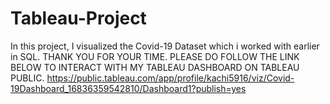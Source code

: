 # Tableau-Project
In this project, I visualized the Covid-19 Dataset which i worked with earlier in SQL.
THANK YOU FOR YOUR TIME. PLEASE DO FOLLOW THE LINK BELOW TO INTERACT WITH MY TABLEAU DASHBOARD ON TABLEAU PUBLIC.
https://public.tableau.com/app/profile/kachi5916/viz/Covid-19Dashboard_16836359542810/Dashboard1?publish=yes
